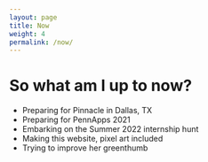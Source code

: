 ```yaml
---
layout: page
title: Now
weight: 4
permalink: /now/
---
```


# **So what am I up to now?**

- Preparing for Pinnacle in Dallas, TX
- Preparing for PennApps 2021
- Embarking on the Summer 2022 internship hunt
- Making this website, pixel art included
- Trying to improve her greenthumb